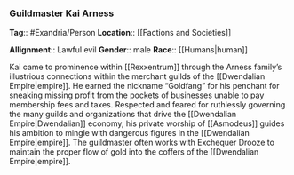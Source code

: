 ### Guildmaster Kai Arness
**Tag**:: #Exandria/Person
**Location**:: [[Factions and Societies]]

**Allignment**:: Lawful evil
**Gender**:: male
**Race**:: [[Humans|human]]

Kai came to prominence within [[Rexxentrum]] through the Arness family’s illustrious connections within the merchant guilds of the [[Dwendalian Empire|empire]]. He earned the nickname “Goldfang” for his penchant for sneaking missing profit from the pockets of businesses unable to pay membership fees and taxes. Respected and feared for ruthlessly governing the many guilds and organizations that drive the [[Dwendalian Empire|Dwendalian]] economy, his private worship of [[Asmodeus]] guides his ambition to mingle with dangerous figures in the [[Dwendalian Empire|empire]]. The guildmaster often works with Exchequer Drooze to maintain the proper flow of gold into the coffers of the [[Dwendalian Empire|empire]].